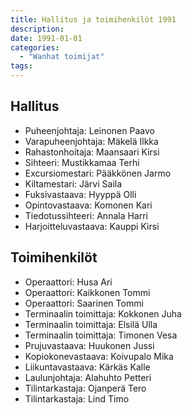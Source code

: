 ```yaml
---
title: Hallitus ja toimihenkilöt 1991
description: 
date: 1991-01-01
categories:
  - "Wanhat toimijat"
tags:
---
```



## Hallitus
- Puheenjohtaja:	Leinonen Paavo
- Varapuheenjohtaja:	Mäkelä Ilkka
- Rahastonhoitaja:	Maansaari Kirsi
- Sihteeri:	Mustikkamaa Terhi
- Excursiomestari:	Pääkkönen Jarmo
- Kiltamestari:	Järvi Saila
- Fuksivastaava:	Hyyppä Olli
- Opintovastaava:	Komonen Kari
- Tiedotussihteeri:	Annala Harri
- Harjoitteluvastaava:	Kauppi Kirsi

## Toimihenkilöt
- Operaattori:	Husa Ari
- Operaattori:	Kaikkonen Tommi
- Operaattori:	Saarinen Tommi
- Terminaalin toimittaja:	Kokkonen Juha
- Terminaalin toimittaja:	Elsilä Ulla
- Terminaalin toimittaja:	Timonen Vesa
- Prujuvastaava:	Huukonen Jussi
- Kopiokonevastaava:	Koivupalo Mika
- Liikuntavastaava:	Kärkäs Kalle
- Laulunjohtaja:	Alahuhto Petteri
- Tilintarkastaja:	Ojanperä Tero
- Tilintarkastaja:	Lind Timo